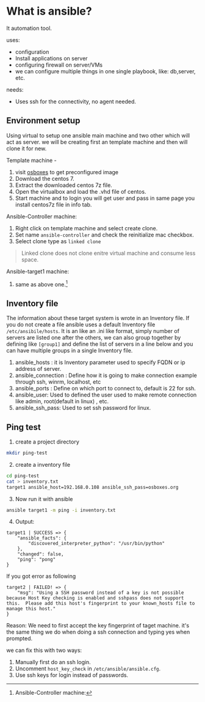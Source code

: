 # What is ansible?

It automation tool.

uses:
  * configuration
  * Install applications on server
  * configuring firewall on server/VMs
  * we can configure multiple things in one single playbook, like: db,server, etc.

needs: 
  * Uses ssh for the connectivity, no agent needed.


## Environment setup

Using virtual to setup one ansible main machine and two other which will act as server. we will be creating first an template machine and then will clone it for new.

Template machine - 
1.	visit [osboxes](https://www.osboxes.org/virtualbox-images/) to get preconfigured image 
2. 	Download the centos 7.
3. 	Extract the downloaded centos 7z file.
4. 	Open the virtualbox and load the .vhd file of centos.
5.	Start machine and to login you will get user and pass in same page you install centos7z file in info tab.


[^1]: Ansible-Controller machine:

Ansible-Controller machine:

1. Right click on template machine and select create clone.
2. Set name `ansible-controller` and check the reinitialize mac checkbox.
3. Select clone type as `linked clone` 
> Linked clone does not clone enitre virtual machine and consume less space.

Ansible-target1 machine: 

1. same as above one.[^1]


## Inventory file

The information about these target system is wrote in an Inventory file. If you do not create a file ansible uses a default Inventory file `/etc/ansibile/hosts`.
It is an like an .ini like format, simply number of servers are listed one after the others, we can also group together by defining like `[group1]` and define the list of servers in a line below and you can have multiple groups in a single Inventory file.

  1. ansible_hosts : it is Inventory parameter used to specify FQDN or ip address of server.
  2. ansible_connection : Define how it is going to make connection example through ssh, winrm, localhost, etc
  3. ansible_ports : Define on which port to connect to, default is 22 for ssh.
  4. ansible_user: Used to defined the user used to make remote connection like admin, root(default in linux) , etc.
  5. ansible_ssh_pass: Used to set ssh password for linux.


## Ping test

1. create a project directory
```bash
mkdir ping-test
```
2. create a inventory file 
```bash
cd ping-test 
cat > inventory.txt
target1 ansible_host=192.168.0.108 ansible_ssh_pass=osboxes.org
```

3. Now run it with ansible
```bash
ansible target1 -m ping -i inventory.txt
```
4. Output: 
```
target1 | SUCCESS => {
    "ansible_facts": {
        "discovered_interpreter_python": "/usr/bin/python"
    },
    "changed": false,
    "ping": "pong"
}
```

If you got error as following
```
target2 | FAILED! => {
    "msg": "Using a SSH password instead of a key is not possible because Host Key checking is enabled and sshpass does not support this.  Please add this host's fingerprint to your known_hosts file to manage this host."
}
```
Reason: We need to first accept the key fingerprint of taget machine.
	  it's the same thing we do when doing a ssh connection and typing yes  when prompted.

we can fix this with two ways:

  1. Manually first do an ssh login.
  2. Uncomment `host_key_check` in `/etc/ansible/ansible.cfg`.
  3. Use ssh keys for login instead of passwords.

  
